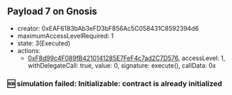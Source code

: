 ## Payload 7 on Gnosis

- creator: 0xEAF6183bAb3eFD3bF856Ac5C058431C8592394d6
- maximumAccessLevelRequired: 1
- state: 3(Executed)
- actions:
  - [0xF8d99c4F089fB4210141285E7FeF4c7ad2C7D576](https://gnosisscan.io/tx/0xF8d99c4F089fB4210141285E7FeF4c7ad2C7D576), accessLevel: 1, withDelegateCall: true, value: 0, signature: execute(), callData: 0x

### :sos: simulation failed: Initializable: contract is already initialized
